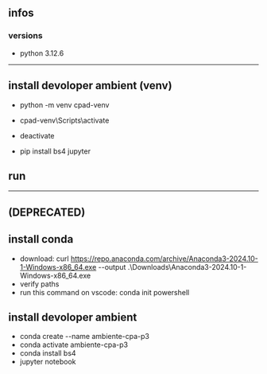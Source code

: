 ## infos

### versions
- python 3.12.6


---

## install devoloper ambient (venv) 
- python -m venv cpad-venv
- cpad-venv\Scripts\activate
- deactivate 

- pip install bs4 jupyter


## run









---
## (DEPRECATED)
## install conda
- download: curl https://repo.anaconda.com/archive/Anaconda3-2024.10-1-Windows-x86_64.exe --output .\Downloads\Anaconda3-2024.10-1-Windows-x86_64.exe
- verify paths
- run this command on vscode: conda init powershell
## install devoloper ambient
- conda create --name ambiente-cpa-p3
- conda activate ambiente-cpa-p3
- conda install bs4
- jupyter notebook